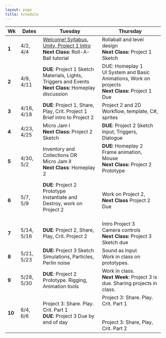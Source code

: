 ```yaml
---
layout: page
title: Schedule
---
```


| **Wk** | **Dates**      | **Tuesday**                                                                                                      | **Thursday**                                                                                                                                                                     |
| ------ | -------------- | ---------------------------------------------------------------------------------------------------------------- | -------------------------------------------------------------------------------------------------------------------------------------------------------------------------------- |
| **1**  | 4/2, 4/4       | [Welcome! Syllabus, Unity, Project 1 Intro](day-1.md) <br/> **Next Class:** Roll-A-Ball tutorial                 | Rollaball and level design<br/> **Next Class:** Project 1 Sketch                                                                                                                 |
| **2**  | 4/9, 4/11      | **DUE**: Project 1 Sketch <br/> Materials, Lights, Triggers and Events <br/> **Next Class:** Homeplay discussion | DUE: Homeplay 1 <br/> UI System and Basic Animations, Work on projects<br/> **Next Class:** Project 1 Due                                                                        |
| **3**  | 4/16, 4/18     | **DUE**: Project 1, Share, Play, Crit. Project 1 <br/> Brief intro to Project 2                                  | Project 2 and 2D Workflow, template, C#, sprites<br>                                                                                                                             |
| **4**  | 4/23, 4/25<br> | Micro Jam I <br/> **Next Class:** Project 2 Sketch<br>                                                           | **DUE**: Project 2 Sketch <br/> Input, Triggers, Dialogue                                                                                                                        |
| **5**  | 4/30, 5/2<br>  | Inventory and Collections OR <br/> Micro Jam II <br/> **Next Class**: Homeplay 2                                 | **DUE:** Homeplay 2<br/> Frame animation, Mouse<br/> **Next Class:** Project 2 Prototype<br><br>                                                                                 |
| **6**  | 5/7, 5/9<br>   | **DUE**: Project 2 Prototype <br/> Instantiate and Destroy, work on Project 2<br><br>                            | Work on Project 2,<br/> **Next Class** Project 2 Due<br>                                                                                                                         |
| **7**  | 5/14, 5/16<br> | **DUE**: Project 2, Share, Play, Crit. Project 2<br>                                                             | Intro Project 3 <br/> Camera controls <br/> **Next Class:** Project 3 Sketch due<br>                                                                                             |
| **8**  | 5/21, 5/23<br> | **DUE:** Project 3 Sketch <br/> Simulations, Particles, Perlin noise<br>                                         | Sound as Input<br>Work in class on prototypes.                                                                                                                                   |
| **9**  | 5/28, 5/30<br> | **DUE**: Project 2 Prototype. Rigging, Animation tools<br>                                                       | Work in class. <br/> **Next Week**: Project 3 is due. Sharing projects in class.<br>                                                                                             |
| **10** | 6/4, 6/6<br>   | Project 3: Share. Play. Crit. Part 1 <br/> **DUE**: Project 3 Due by end of day<br>                              | Project 3: Share. Play. Crit. Part 1 <br/><br/><br><!--[Course Evals!](https://be.my.ucla.edu/directlink.aspx?featureID=161&src=r0) <br/>-->Project 3: Share, Play, Crit. Part 2 |



